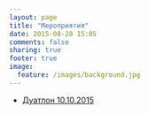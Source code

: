 ```yaml
---
layout: page
title: "Мероприятия"
date: 2015-08-28 15:05
comments: false
sharing: true
footer: true
image:
  feature: /images/background.jpg
---
```

* [Дуатлон 10.10.2015](/events/duathlon20151010/)
